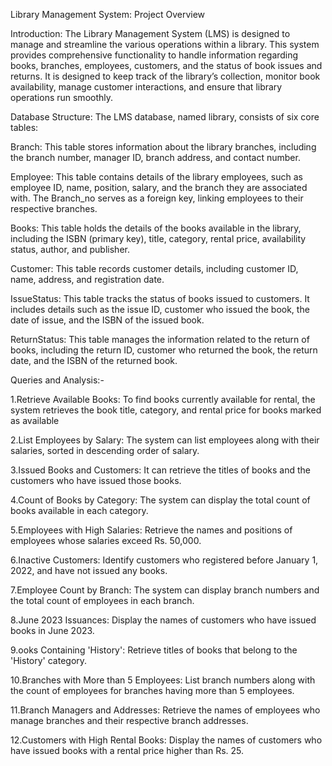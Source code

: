 Library Management System: Project Overview

Introduction:
The Library Management System (LMS) is designed to manage and streamline the various operations within a library. This system provides comprehensive functionality to handle information regarding books, branches, employees, customers, and the status of book issues and returns. It is designed to keep track of the library’s collection, monitor book availability, manage customer interactions, and ensure that library operations run smoothly.

Database Structure:
The LMS database, named library, consists of six core tables:

Branch: This table stores information about the library branches, including the branch number, manager ID, branch address, and contact number.

Employee: This table contains details of the library employees, such as employee ID, name, position, salary, and the branch they are associated with. The Branch_no serves as a foreign key, linking employees to their respective branches.

Books: This table holds the details of the books available in the library, including the ISBN (primary key), title, category, rental price, availability status, author, and publisher.

Customer: This table records customer details, including customer ID, name, address, and registration date.

IssueStatus: This table tracks the status of books issued to customers. It includes details such as the issue ID, customer who issued the book, the date of issue, and the ISBN of the issued book.

ReturnStatus: This table manages the information related to the return of books, including the return ID, customer who returned the book, the return date, and the ISBN of the returned book.

Queries and Analysis:-

1.Retrieve Available Books: To find books currently available for rental, the system retrieves the book title, category, and rental price for books marked as available

2.List Employees by Salary: The system can list employees along with their salaries, sorted in descending order of salary.

3.Issued Books and Customers: It can retrieve the titles of books and the customers who have issued those books.

4.Count of Books by Category: The system can display the total count of books available in each category.

5.Employees with High Salaries: Retrieve the names and positions of employees whose salaries exceed Rs. 50,000.

6.Inactive Customers: Identify customers who registered before January 1, 2022, and have not issued any books.

7.Employee Count by Branch: The system can display branch numbers and the total count of employees in each branch.

8.June 2023 Issuances: Display the names of customers who have issued books in June 2023.

9.ooks Containing 'History': Retrieve titles of books that belong to the 'History' category.

10.Branches with More than 5 Employees: List branch numbers along with the count of employees for branches having more than 5 employees.

11.Branch Managers and Addresses: Retrieve the names of employees who manage branches and their respective branch addresses.

12.Customers with High Rental Books: Display the names of customers who have issued books with a rental price higher than Rs. 25.


